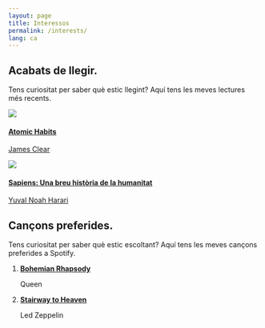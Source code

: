 ```yaml
---
layout: page
title: Interessos
permalink: /interests/
lang: ca
---
```


<div id="stats">



<h2>Acabats de llegir.</h2>

<p>Tens curiositat per saber què estic llegint? Aquí tens les meves lectures més recents.</p>

<div id="recent-finished-books">
    <a target="_blank" rel="noopener noreferrer" class="book-item" target="_blank" rel="noopener noreferrer" href="https://www.goodreads.com/book/show/40121378-atomic-habits">
    <div class="cover-container">
        <img class="grow-me" src="https://i.gr-assets.com/images/S/compressed.photo.goodreads.com/books/1535115320l/40121378._SY475_.jpg">
    </div>
    <div class="book-info">
        <h4>Atomic Habits</h4>
        <p>James Clear</p>
    </div>
    </a>
    <a target="_blank" rel="noopener noreferrer" class="book-item" target="_blank" rel="noopener noreferrer" href="https://www.goodreads.com/book/show/23692271-sapiens">
    <div class="cover-container">
        <img class="grow-me" src="https://i.gr-assets.com/images/S/compressed.photo.goodreads.com/books/1420585954l/23692271.jpg">
    </div>
    <div class="book-info">
        <h4>Sapiens: Una breu història de la humanitat</h4>
        <p>Yuval Noah Harari</p>
    </div>
    </a>
</div>

<h2>Cançons preferides.</h2>

<p>Tens curiositat per saber què estic escoltant? Aquí tens les meves cançons preferides a Spotify.</p>

<ol id="top-spotify-tracks">
    <li>
        <a target="_blank" rel="noopener noreferrer" href="https://open.spotify.com/track/4iV5W9uYEdYUVa79Axb7Rh"><strong>Bohemian Rhapsody</strong></a>
        <p>Queen</p>
    </li>
    <li>
        <a target="_blank" rel="noopener noreferrer" href="https://open.spotify.com/track/02M6vucOvmRfMxTXDUwRXu"><strong>Stairway to Heaven</strong></a>
        <p>Led Zeppelin</p>
    </li>
</ol>

</div>
